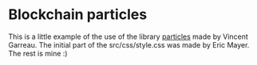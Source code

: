 # Blockchain particles

This is a little example of the use of the library [particles](github.com/VincentGarreau/particles.js) made by Vincent Garreau. The initial part of the src/css/style.css was made by Eric Mayer.
The rest is mine :)
